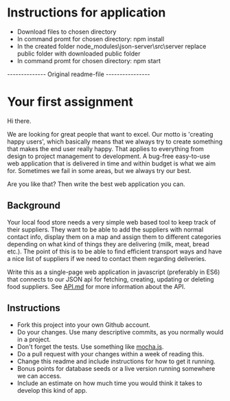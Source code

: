 
# Instructions for application

- Download files to chosen directory
- In command promt for chosen directory: npm install
- In the created folder node_modules\json-server\src\server replace public folder with downloaded public folder
- In command promt for chosen directory: npm start


-------------- Original readme-file ----------------

# Your first assignment

Hi there. 

We are looking for great people that want to excel. Our motto is 'creating happy
users', which basically means that we always try to create something that makes
the end user really happy. That applies to everything from design to project
management to development. A bug-free easy-to-use web application that is
delivered in time and within budget is what we aim for. Sometimes we fail in
some areas, but we always try our best.

Are you like that? Then write the best web application you can. 

## Background

Your local food store needs a very simple web based tool to keep track of their
suppliers.  They want to be able to add the suppliers with normal contact info,
display them on a map and assign them to different categories depending on what
kind of things they are delivering (milk, meat, bread etc.). The point of this
is to be able to find efficient transport ways and have a nice list of suppliers
if we need to contact them regarding deliveries.

Write this as a single-page web application in javascript (preferably in ES6)
that connects to our JSON api for fetching, creating, updating or deleting food
suppliers. See [API.md](API.md) for more information about the API.

## Instructions

 * Fork this project into your own Github account. 
 * Do your changes. Use many descriptive commits, as you normally would in a
   project.
 * Don't forget the tests. Use something like [mocha.js](https://mochajs.org/).
 * Do a pull request with your changes within a week of reading this.
 * Change this readme and include instructions for how to get it running.
 * Bonus points for database seeds or a live version running somewhere we can
   access.
 * Include an estimate on how much time you would think it takes to develop this
   kind of app.
